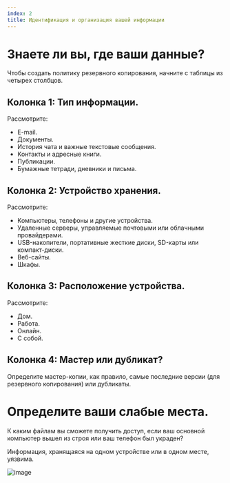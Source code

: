 ```yaml
---
index: 2
title: Идентификация и организация вашей информации
---
```

# Знаете ли вы, где ваши данные?

Чтобы создать политику резервного копирования, начните с таблицы из четырех столбцов.

## Колонка 1: Тип информации.

Рассмотрите:

*   E-mail.
*   Документы.
*   История чата и важные текстовые сообщения.
*   Контакты и адресные книги.
*   Публикации.
*   Бумажные тетради, дневники и письма.

## Колонка 2: Устройство хранения.

Рассмотрите:

* Компьютеры, телефоны и другие устройства.
* Удаленные серверы, управляемые почтовыми или облачными провайдерами.
* USB-накопители, портативные жесткие диски, SD-карты или компакт-диски.
* Веб-сайты.
* Шкафы.

## Колонка 3: Расположение устройства.

Рассмотрите:

* Дом.
* Работа.
* Онлайн.
* С собой.

## Колонка 4: Мастер или дубликат?

Определите мастер-копии, как правило, самые последние версии (для резервного копирования) или дубликаты.

# Определите ваши слабые места.

К каким файлам вы сможете получить доступ, если ваш основной компьютер вышел из строя или ваш телефон был украден?

Информация, хранящаяся на одном устройстве или в одном месте, уязвима.

![image](backing1.png)